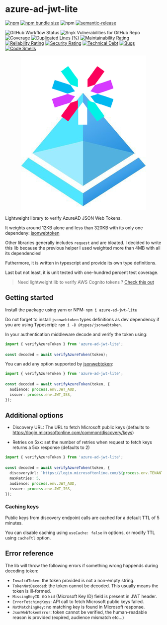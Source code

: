 # azure-ad-jwt-lite

[![npm](https://img.shields.io/npm/v/azure-ad-jwt-lite)](https://www.npmjs.com/package/azure-ad-jwt-lite)
[![npm bundle size](https://img.shields.io/bundlephobia/minzip/azure-ad-jwt-lite)](https://bundlephobia.com/package/azure-ad-jwt-lite)
![npm](https://img.shields.io/npm/dm/azure-ad-jwt-lite)
[![semantic-release](https://img.shields.io/badge/semantic--release-enabled?logo=semantic-release)](https://github.com/semantic-release/semantic-release)

![GitHub Workflow Status](https://img.shields.io/github/actions/workflow/status/MarioArnt/azure-ad-jwt-lite/publish.yml)
![Snyk Vulnerabilities for GitHub Repo](https://img.shields.io/snyk/vulnerabilities/github/MarioArnt/azure-ad-jwt-lite)
[![Coverage](https://sonarcloud.io/api/project_badges/measure?project=MarioArnt_azure-ad-jwt-lite&metric=coverage)](https://sonarcloud.io/dashboard?id=MarioArnt_azure-ad-jwt-lite)
[![Duplicated Lines (%)](https://sonarcloud.io/api/project_badges/measure?project=MarioArnt_azure-ad-jwt-lite&metric=duplicated_lines_density)](https://sonarcloud.io/dashboard?id=MarioArnt_azure-ad-jwt-lite)
[![Maintainability Rating](https://sonarcloud.io/api/project_badges/measure?project=MarioArnt_azure-ad-jwt-lite&metric=sqale_rating)](https://sonarcloud.io/dashboard?id=MarioArnt_azure-ad-jwt-lite)
[![Reliability Rating](https://sonarcloud.io/api/project_badges/measure?project=MarioArnt_azure-ad-jwt-lite&metric=reliability_rating)](https://sonarcloud.io/dashboard?id=MarioArnt_azure-ad-jwt-lite)
[![Security Rating](https://sonarcloud.io/api/project_badges/measure?project=MarioArnt_azure-ad-jwt-lite&metric=security_rating)](https://sonarcloud.io/dashboard?id=MarioArnt_azure-ad-jwt-lite)
[![Technical Debt](https://sonarcloud.io/api/project_badges/measure?project=MarioArnt_azure-ad-jwt-lite&metric=sqale_index)](https://sonarcloud.io/dashboard?id=MarioArnt_azure-ad-jwt-lite)
[![Bugs](https://sonarcloud.io/api/project_badges/measure?project=MarioArnt_azure-ad-jwt-lite&metric=bugs)](https://sonarcloud.io/dashboard?id=MarioArnt_azure-ad-jwt-lite)
[![Code Smells](https://sonarcloud.io/api/project_badges/measure?project=MarioArnt_azure-ad-jwt-lite&metric=code_smells)](https://sonarcloud.io/dashboard?id=MarioArnt_azure-ad-jwt-lite)

<p align="center">
  <img src="https://github.com/MarioArnt/azure-ad-jwt-lite/blob/main/logo.png?raw=true" alt="Logo"/>
</p>

Lightweight library to verify AzureAD JSON Web Tokens.

It weights around 12KB alone and less than 320KB with its only one dependeny: [jsonwebtoken](https://www.npmjs.com/package/jsonwebtoken)

Other libraries generally includes `request` and are bloated. I decided to write this lib because the previous helper I used weighted more than 4MB with all its dependencies!

Futhermore, it is written in typescript and provide its own type definitions.

Last but not least, it is unit tested with one-hundred percent test coverage.

> Need lightweight lib to verify AWS Cognito tokens ? [Check this out](https://github.com/MarioArnt/cognito-jwt-lite)

## Getting started

Install the package using yarn or NPM: `npm i azure-ad-jwt-lite`

Do not forget to install `jsonwebtoken` types definitions as dev dependency if you are using Typescript: `npm i -D @types/jsonwebtoken`.

In your authentication middleware decode and verify the token using:

```typescript
import { verifyAzureToken } from 'azure-ad-jwt-lite';

const decoded = await verifyAzureToken(token);
```

You can add any option supported by [jsonwebtoken](https://www.npmjs.com/package/jsonwebtoken):

```typescript
import { verifyAzureToken } from 'azure-ad-jwt-lite';

const decoded = await verifyAzureToken(token, {
  audience: process.env.JWT_AUD,
  issuer: process.env.JWT_ISS,
});
```

## Additional options

* Discovery URL: The URL to fetch Microsoft public keys (defaults to https://login.microsoftonline.com/common/discovery/keys)

* Retries on 5xx: set the number of retries when request to fetch keys returns a 5xx response (defaults to 2)


```typescript
import { verifyAzureToken } from 'azure-ad-jwt-lite';

const decoded = await verifyAzureToken(token, {
  discoveryUrl: `https://login.microsoftonline.com/${process.env.TENANT}/discovery/keys?appid=${process.env.APP_ID}`,
  maxRetries: 5,
  audience: process.env.JWT_AUD,
  issuer: process.env.JWT_ISS,
});
```

### Caching keys

Public keys from discovery endpoint calls are cached for a default TTL of 5 minutes.

You can disable caching using ``useCache: false`` in options, or modify TTL using `cacheTtl` option.

## Error reference

The lib will throw the following errors if something wrong happends during decoding token:

 * `InvalidToken`: the token provided is not a non-empty string.
 * `TokenNotDecoded`: the token cannot be decoded. This usually means the token is ill-formed.
 * `MissingKeyID`: no `kid` (Microsoft Key ID) field is present in JWT header.
 * `ErrorFetchingKeys`: API call to fetch Microsoft public keys failed.
 * `NotMatchingKey`: no matching key is found in Microsoft response.
 * `JsonWebTokenError`: token cannot be verified, the human-readable reason is provided (expired, audience mismatch etc...)
